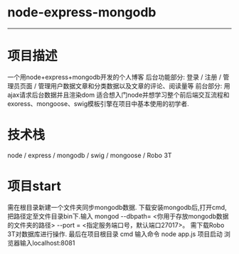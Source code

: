 # node-express-mongodb
* * *
# 项目描述
   一个用node+express+mongodb开发的个人博客
   后台功能部分: 登录 / 注册 / 管理员页面 / 管理用户数据文章和分类数据以及文章的评论、阅读量等
   前台部分: 用ajax请求后台数据并且渲染dom
   适合想入门node并想学习整个前后端交互流程和exoress、mongoose、swig模板引擎在项目中基本使用的初学者.
   
# 技术栈
   node / express / mongodb / swig / mongoose / Robo 3T

# 项目start
   需在根目录新建一个文件夹同步mongodb数据.
   下载安装mongodb后,打开cmd,把路径定至文件目录bin下.输入 mongod --dbpath= <你用于存放mongodb数据的文件夹的路径> --port = <指定服务端口号，默认端口27017>。
   需下载Robo 3T对数据库进行操作.
   最后在项目根目录 cmd 输入命令 node app.js 项目启动
   浏览器输入localhost:8081
